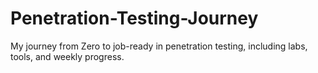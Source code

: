 # Penetration-Testing-Journey
My journey from Zero to job-ready in penetration testing, including labs, tools, and weekly progress.
